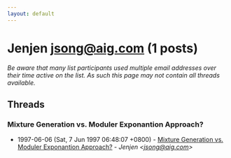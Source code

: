 ```yaml
---
layout: default
---
```


# Jenjen <jsong@aig.com> (1 posts)

_Be aware that many list participants used multiple email addresses over their time active on the list. As such this page may not contain all threads available._

## Threads

### Mixture Generation vs. Moduler Exponantion Approach?
+ 1997-06-06 (Sat, 7 Jun 1997 06:48:07 +0800) - [Mixture Generation vs. Moduler Exponantion Approach?](/archive/1997/06/bf05bbbecfb8ee21d4cdf18bfabe48d759c96a842db8870e248c45e971478e3a) - _Jenjen \<jsong@aig.com\>_

